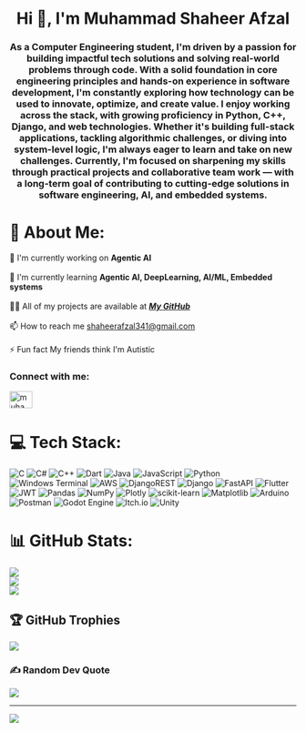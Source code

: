 <h1 align="center">Hi 👋, I'm Muhammad Shaheer Afzal</h1>
<h3 align="center">As a Computer Engineering student, I'm driven by a passion for building impactful tech solutions and solving real-world problems through code. With a solid foundation in core engineering principles and hands-on experience in software development, I'm constantly exploring how technology can be used to innovate, optimize, and create value. I enjoy working across the stack, with growing proficiency in Python, C++, Django, and web technologies. Whether it's building full-stack applications, tackling algorithmic challenges, or diving into system-level logic, I'm always eager to learn and take on new challenges. Currently, I'm focused on sharpening my skills through practical projects and collaborative team work — with a long-term goal of contributing to cutting-edge solutions in software engineering, AI, and embedded systems.</h3>

# 💫 About Me:
🔭 I'm currently working on **Agentic AI**<br><br>🌱 I'm currently learning **Agentic AI, DeepLearning, AI/ML, Embedded systems**<br><br>👨‍💻 All of my projects are available at <a href="https://github.com/ShaheerAfzal">***My GitHub***</a><br><br>📫 How to reach me shaheerafzal341@gmail.com<br><br>⚡ Fun fact My friends think I'm Autistic

<h3 align="left">Connect with me:</h3>
<p align="left">
<a href="https://https://github.com/ShaheerAfzal" target="blank"><img align="center" src="https://raw.githubusercontent.com/rahuldkjain/github-profile-readme-generator/master/src/images/icons/Social/linked-in-alt.svg" alt="muhammad-shaheer-afzal" height="30" width="40" /></a>
</p>

# 💻 Tech Stack:
![C](https://img.shields.io/badge/c-%2300599C.svg?style=for-the-badge&logo=c&logoColor=white) ![C#](https://img.shields.io/badge/c%23-%23239120.svg?style=for-the-badge&logo=csharp&logoColor=white) ![C++](https://img.shields.io/badge/c++-%2300599C.svg?style=for-the-badge&logo=c%2B%2B&logoColor=white) ![Dart](https://img.shields.io/badge/dart-%230175C2.svg?style=for-the-badge&logo=dart&logoColor=white) ![Java](https://img.shields.io/badge/java-%23ED8B00.svg?style=for-the-badge&logo=openjdk&logoColor=white) ![JavaScript](https://img.shields.io/badge/javascript-%23323330.svg?style=for-the-badge&logo=javascript&logoColor=%23F7DF1E) ![Python](https://img.shields.io/badge/python-3670A0?style=for-the-badge&logo=python&logoColor=ffdd54) ![Windows Terminal](https://img.shields.io/badge/Windows%20Terminal-%234D4D4D.svg?style=for-the-badge&logo=windows-terminal&logoColor=white) ![AWS](https://img.shields.io/badge/AWS-%23FF9900.svg?style=for-the-badge&logo=amazon-aws&logoColor=white) ![DjangoREST](https://img.shields.io/badge/DJANGO-REST-ff1709?style=for-the-badge&logo=django&logoColor=white&color=ff1709&labelColor=gray) ![Django](https://img.shields.io/badge/django-%23092E20.svg?style=for-the-badge&logo=django&logoColor=white) ![FastAPI](https://img.shields.io/badge/FastAPI-005571?style=for-the-badge&logo=fastapi) ![Flutter](https://img.shields.io/badge/Flutter-%2302569B.svg?style=for-the-badge&logo=Flutter&logoColor=white) ![JWT](https://img.shields.io/badge/JWT-black?style=for-the-badge&logo=JSON%20web%20tokens) ![Pandas](https://img.shields.io/badge/pandas-%23150458.svg?style=for-the-badge&logo=pandas&logoColor=white) ![NumPy](https://img.shields.io/badge/numpy-%23013243.svg?style=for-the-badge&logo=numpy&logoColor=white) ![Plotly](https://img.shields.io/badge/Plotly-%233F4F75.svg?style=for-the-badge&logo=plotly&logoColor=white) ![scikit-learn](https://img.shields.io/badge/scikit--learn-%23F7931E.svg?style=for-the-badge&logo=scikit-learn&logoColor=white) ![Matplotlib](https://img.shields.io/badge/Matplotlib-%23ffffff.svg?style=for-the-badge&logo=Matplotlib&logoColor=black) ![Arduino](https://img.shields.io/badge/-Arduino-00979D?style=for-the-badge&logo=Arduino&logoColor=white) ![Postman](https://img.shields.io/badge/Postman-FF6C37?style=for-the-badge&logo=postman&logoColor=white) ![Godot Engine](https://img.shields.io/badge/GODOT-%23FFFFFF.svg?style=for-the-badge&logo=godot-engine) ![Itch.io](https://img.shields.io/badge/Itch-%23FF0B34.svg?style=for-the-badge&logo=Itch.io&logoColor=white) ![Unity](https://img.shields.io/badge/unity-%23000000.svg?style=for-the-badge&logo=unity&logoColor=white)

# 📊 GitHub Stats:
![](https://github-readme-stats.vercel.app/api?username=ShaheerAfzal&theme=dark&hide_border=false&include_all_commits=true&count_private=true)<br/>
![](https://nirzak-streak-stats.vercel.app/?user=ShaheerAfzal&theme=dark&hide_border=false)<br/>
![](https://github-readme-stats.vercel.app/api/top-langs/?username=ShaheerAfzal&theme=dark&hide_border=false&include_all_commits=true&count_private=true&layout=compact)

## 🏆 GitHub Trophies
![](https://github-profile-trophy.vercel.app/?username=ShaheerAfzal&theme=tokyonight&no-frame=false&no-bg=false&margin-w=4)

### ✍️ Random Dev Quote
![](https://quotes-github-readme.vercel.app/api?type=horizontal&theme=radical)

---
[![](https://visitcount.itsvg.in/api?id=ShaheerAfzal&icon=0&color=0)](https://visitcount.itsvg.in)

<!-- Proudly created with GPRM ( https://gprm.itsvg.in ) -->
